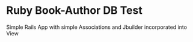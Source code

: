 # Ruby Book-Author DB Test

Simple Rails App with simple Associations and Jbuilder incorporated into View
